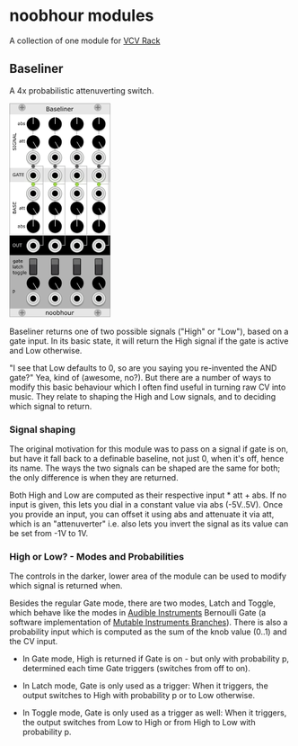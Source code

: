 # noobhour modules
A collection of one module for [VCV Rack](https://github.com/VCVRack/Rack)

## Baseliner
A 4x probabilistic attenuverting switch. 

![Baseliner](./doc/Baseliner.png)

Baseliner returns one of two possible signals ("High" or "Low"), based
on a gate input. In its basic state, it will return the High signal if
the gate is active and Low otherwise. 

"I see that Low defaults to 0, so are you saying you re-invented the
AND gate?" Yea, kind of (awesome, no?). But there are a number of ways
to modify this basic behaviour which I often find useful in turning
raw CV into music. They relate to shaping the High and Low signals,
and to deciding which signal to return.

### Signal shaping 

The original motivation for this module was to pass on a signal if
gate is on, but have it fall back to a definable baseline, not just 0,
when it's off, hence its name. The ways the two signals can be shaped
are the same for both; the only difference is when they are returned.

Both High and Low are computed as their respective input * att + abs.
If no input is given, this lets you dial in a constant value via abs
(-5V..5V).  Once you provide an input, you can offset it using abs and
attenuate it via att, which is an "attenuverter" i.e. also lets you
invert the signal as its value can be set from -1V to 1V.


### High or Low? - Modes and Probabilities 

The controls in the darker, lower area of the module can be used to
modify which signal is returned when.

Besides the regular Gate mode, there are two modes, Latch and Toggle,
which behave like the modes in
[Audible Instruments](https://github.com/VCVRack/AudibleInstruments)
Bernoulli Gate (a software implementation of
[Mutable Instruments Branches](https://mutable-instruments.net/modules/branches/)).
There is also a probability input which is computed as the sum of the
knob value (0..1) and the CV input.

- In Gate mode, High is returned if Gate is on - but only with
  probability p, determined each time Gate triggers (switches from off
  to on).

- In Latch mode, Gate is only used as a trigger: When it triggers, the
  output switches to High with probability p or to Low otherwise.

- In Toggle mode, Gate is only used as a trigger as well: When it
  triggers, the output switches from Low to High or from High to
  Low with probability p.








